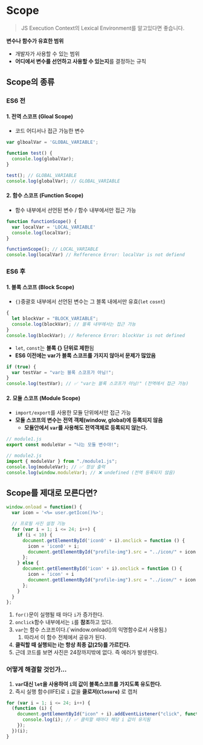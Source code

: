 # Scope
> JS Execution Context의 Lexical Environment를 알고있다면 좋습니다.

**변수나 함수가 유효한 범위**
- 개발자가 사용할 수 있는 범위
- **어디에서 변수를 선언하고 사용할 수 있는지**를 결정하는 규칙

## Scope의 종류

### ES6 전

#### 1. 전역 스코프 (Gloal Scope)
- 코드 어디서나 접근 가능한 변수
```js
var glboalVar = 'GLOBAL_VARIABLE';

function test() {
  console.log(globalVar);
}

test(); // GLOBAL_VARIABLE
console.log(globalVar); // GLOBAL_VARIABLE
```

#### 2. 함수 스코프 (Function Scope)
- 함수 내부에서 선언된 변수 / 함수 내부에서만 접근 가능
```js
function functionScope() {
  var localVar = 'LOCAL_VARIABLE'
  console.log(localVar);
}

functionScope(); // LOCAL_VARIABLE
console.log(localVar) // Refference Error: localVar is not defiend
```

### ES6 후

#### 1. 블록 스코프 (Block Scope)
- `{}`중괄호 내부에서 선언된 변수는 그 블록 내에서만 유효(`let` `cosnt`)
```js
{
  let blockVar = "BLOCK_VARIABLE";
  console.log(blockVar); // 블록 내부에서는 접근 가능
}
console.log(blockVar); // Reference Error: blockVar is not defined
```

- `let`, `const`는 **블록 {} 단위로 제한**됨
- **ES6 이전에는 var가 블록 스코프를 가지지 않아서 문제가 많았음**
```js
if (true) {
  var testVar = "var는 블록 스코프가 아님!";
}
console.log(testVar); // ✅ "var는 블록 스코프가 아님!" (전역에서 접근 가능)
```


#### 2. 모듈 스코프 (Module Scope)
- `import/export`를 사용한 모듈 단위에서만 접근 가능
- **모듈 스코프의 변수는 전역 객체(window, global)에 등록되지 않음**
  - **모듈안에서 `var`를 사용해도 전역객체로 등록되지 않는다.**

```js
// module1.js
export const moduleVar = "나는 모듈 변수야!";

// module2.js
import { moduleVar } from "./module1.js";
console.log(moduleVar); // ✅ 정상 출력
console.log(window.moduleVar); // ❌ undefined (전역 등록되지 않음)
```


## Scope를 제대로 모른다면?
```js
window.onload = function() {
  var icon = '<%= user.getIcon()%>';

  // 프로필 사진 설정 기능
  for (var i = 1; i <= 24; i++) {
    if (i < 10) {
      document.getElementById('icon0' + i).onclick = function () {
        icon = 'icon0' + i;
        document.getElementById("profile-img").src = "../icon/" + icon + ".png";
      };
    } else {
      document.getElementById('icon' + i).onclick = function () {
        icon = 'icon' + i
        document.getElementById("profile-img").src = "../icon/" + icon + ".png";
      };
    }
  }
};
```

1. `for()`문이 실행될 때 마다 `i`가 증가한다.
2. `onclick`함수 내부에서는 `i`를 **참조**하고 있다.
3. `var`는 함수 스코프이다.(`window.onload()의 익명함수로서 사용됨.)
   1. 따라서 이 함수 전체에서 공유가 된다.
4. **클릭할 때 실행되는 i는 항상 최종 값(25)를 가르킨다.**
5. 근데 코드를 보면 사진은 24장까지밖에 없다. 즉 에러가 발생한다.

### 어떻게 해결할 것인가...
1. **`var`대신 `let`을 사용하여 `i`의 값이 블록스코프를 가지도록 유도한다.**
2. 즉시 실행 함수(IIFE)로 `i` 값을 **클로저(`Closure`)** 로 캡처
```js
for (var i = 1; i <= 24; i++) {
  (function (i) {
    document.getElementById("icon" + i).addEventListener("click", function () {
      console.log(i); // ✅ 클릭할 때마다 해당 i 값이 유지됨
    });
  })(i);
}
```
